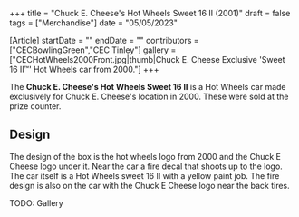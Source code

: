 +++
title = "Chuck E. Cheese's Hot Wheels Sweet 16 II (2001)"
draft = false
tags = ["Merchandise"]
date = "05/05/2023"

[Article]
startDate = ""
endDate = ""
contributors = ["CECBowlingGreen","CEC Tinley"]
gallery = ["CECHotWheels2000Front.jpg|thumb|Chuck E. Cheese Exclusive 'Sweet 16 II™️' Hot Wheels car from 2000."]
+++

The <b>Chuck E. Cheese's Hot Wheels Sweet 16 II</b> is a Hot Wheels car made exclusively for Chuck E. Cheese's location in 2000. These were sold at the prize counter.

<h2> Design </h2>
The design of the box is the hot wheels logo from 2000 and the Chuck E Cheese logo under it. Near the car a fire decal that shoots up to the logo. The car itself is a Hot Wheels sweet 16 II with a yellow paint job. The fire design is also on the car with the Chuck E Cheese logo near the back tires.


TODO: Gallery
